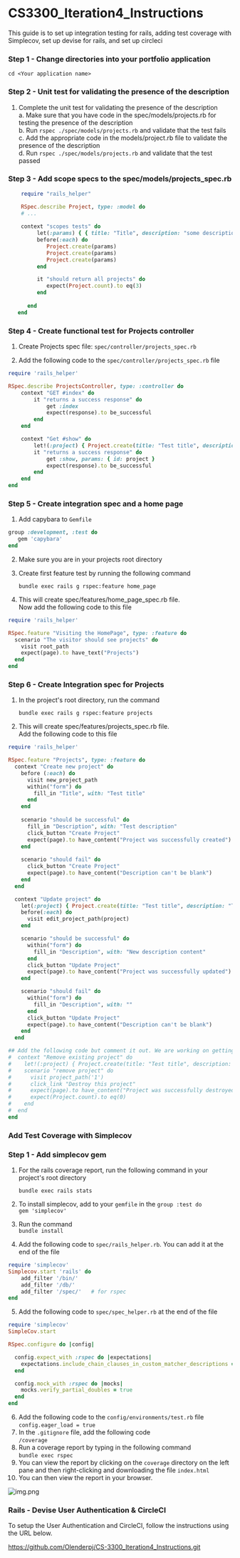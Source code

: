 # CS3300_Iteration4_Instructions
This guide is to set up integration testing for rails, adding test coverage with Simplecov, set up devise for rails, and set up circleci

### Step 1 - Change directories into your portfolio application <br>
`cd <Your application name>`

### Step 2 - Unit test for validating the presence of the description

1. Complete the unit test for validating the presence of the description <br>
   a. Make sure that you have code in the spec/models/projects.rb for testing the presence of the description <br>
   b. Run `rspec ./spec/models/projects.rb` and validate that the test fails <br>
   c. Add the appropriate code in the models/project.rb file to validate the presence of the description <br>
   d. Run `rspec ./spec/models/projects.rb` and validate that the test passed <br>

### Step 3 - Add scope specs to the spec/models/projects_spec.rb

```ruby
    require "rails_helper"

    RSpec.describe Project, type: :model do
    # ...
   
    context "scopes tests" do
         let(:params) { { title: "Title", description: "some description" } }
         before(:each) do
            Project.create(params)
            Project.create(params)
            Project.create(params)
         end

         it "should return all projects" do
            expect(Project.count).to eq(3)
         end
         
      end
   end
   ```
### Step 4 - Create functional test for Projects controller
1. Create Projects spec file: `spec/controller/projects_spec.rb` 

2. Add the following code to the `spec/controller/projects_spec.rb` file
```ruby
require 'rails_helper'

RSpec.describe ProjectsController, type: :controller do
    context "GET #index" do
        it "returns a success response" do
            get :index
            expect(response).to be_successful
        end
    end

    context "Get #show" do
        let!(:project) { Project.create(title: "Test title", description: "Test Description") }
        it "returns a success response" do
            get :show, params: { id: project }
            expect(response).to be_successful
        end
    end
end
   ```
### Step 5 - Create integration spec and a home page
1. Add capybara to `Gemfile` <br>
```ruby 
group :development, :test do
   gem 'capybara'
end
```
2. Make sure you are in your projects root directory
3. Create first feature test by running the following command <br>

   `bundle exec rails g rspec:feature home_page`


3. This will create spec/features/home_page_spec.rb file. <br>
   Now add the following code to this file
```ruby
require 'rails_helper'

RSpec.feature "Visiting the HomePage", type: :feature do
  scenario "The visitor should see projects" do
    visit root_path
    expect(page).to have_text("Projects")
  end
end
```
### Step 6 - Create Integration spec for Projects
1. In the project's root directory, run the command<br>

    `bundle exec rails g rspec:feature projects`


2. This will create spec/features/projects_spec.rb file. <br>
   Add the following code to this file
```ruby
require 'rails_helper'

RSpec.feature "Projects", type: :feature do
  context "Create new project" do
    before (:each) do
      visit new_project_path
      within("form") do
        fill_in "Title", with: "Test title"
      end
    end
  
    scenario "should be successful" do
      fill_in "Description", with: "Test description"
      click_button "Create Project"
      expect(page).to have_content("Project was successfully created")
    end
  
    scenario "should fail" do
      click_button "Create Project"
      expect(page).to have_content("Description can't be blank")
    end
  end

  context "Update project" do
    let(:project) { Project.create(title: "Test title", description: "Test content") }
    before(:each) do
      visit edit_project_path(project)
    end

    scenario "should be successful" do
      within("form") do
        fill_in "Description", with: "New description content"
      end
      click_button "Update Project"
      expect(page).to have_content("Project was successfully updated")
    end

    scenario "should fail" do
      within("form") do
        fill_in "Description", with: ""
      end
      click_button "Update Project"
      expect(page).to have_content("Description can't be blank")
    end
  end

## Add the following code but comment it out. We are working on getting this to work
#  context "Remove existing project" do
#    let!(:project) { Project.create(title: "Test title", description: "Test content") }
#    scenario "remove project" do
#      visit project_path('1')
#      click_link "Destroy this project"
#      expect(page).to have_content("Project was successfully destroyed")
#      expect(Project.count).to eq(0)
#    end
#  end
end
```
### Add Test Coverage with Simplecov
### Step 1 - Add simplecov gem
1. For the rails coverage report, run the following command in your project's root directory

    `bundle exec rails stats`

2. To install simplecov, add to your `gemfile` in the `group :test do` <br>
`gem 'simplecov'`
3. Run the command <br>
`bundle install`
4. Add the following code to `spec/rails_helper.rb`. You can add it at the end of the file<br>
```ruby
require 'simplecov'
Simplecov.start 'rails' do
    add_filter '/bin/'
    add_filter '/db/'
    add_filter '/spec/'   # for rspec
end
```
5. Add the following code to `spec/spec_helper.rb` at the end of the file<br>
```ruby
require 'simplecov'
SimpleCov.start

RSpec.configure do |config|

  config.expect_with :rspec do |expectations|
    expectations.include_chain_clauses_in_custom_matcher_descriptions = true
  end

  config.mock_with :rspec do |mocks|
    mocks.verify_partial_doubles = true
  end
end
```
6. Add the following code to the `config/environments/test.rb` file <br>
`config.eager_load = true`
7. In the `.gitignore` file, add the following code <br>
`/coverage`
8. Run a coverage report by typing in the following command <br>
`bundle exec rspec`
9. You can view the report by clicking on the `coverage` directory on the left pane and then right-clicking and downloading the file `index.html` <br>
10. You can then view the report in your browser.

![img.png](img.png)

### Rails - Devise User Authentication & CircleCI 
To setup the User Authentication and CircleCI, follow the instructions
using the URL below.

https://github.com/Olenderpj/CS-3300_Iteration4_Instructions.git